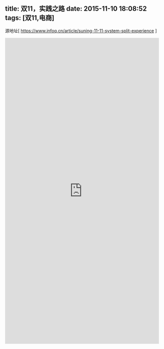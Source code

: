 title: 双11，实践之路
date: 2015-11-10 18:08:52
tags: [双11,电商]
---
源地址[ https://www.infoq.cn/article/suning-11-11-system-split-experience ]
<br/>
<!--more-->
<iframe src="https://www.infoq.cn/article/suning-11-11-system-split-experience" frameBorder="0" width="100%" scrolling="yes" height="1000px"></iframe>
